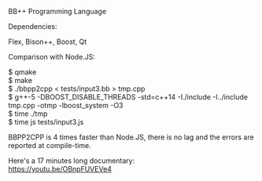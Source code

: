 BB++ Programming Language


Dependencies:

Flex, Bison++, Boost, Qt


Comparison with Node.JS:

$ qmake  
$ make  
$ ./bbpp2cpp < tests/input3.bb > tmp.cpp  
$ g++-5 -DBOOST_DISABLE_THREADS -std=c++14 -I./include -I../include tmp.cpp -otmp -lboost_system -O3  
$ time ./tmp  
$ time js tests/input3.js  

BBPP2CPP is 4 times faster than Node.JS, there is no lag and the errors are reported at compile-time.


Here's a 17 minutes long documentary:  
https://youtu.be/OBnpFUVEVe4
